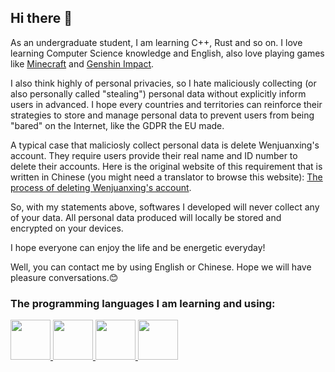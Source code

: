 ## Hi there 👋

As an undergraduate student, I am learning C++, Rust and so on. I love learning Computer Science knowledge and English, also love playing games like [Minecraft](https://www.minecraft.net) and [Genshin Impact](https://genshin.hoyoverse.com).

I also think highly of personal privacies, so I hate maliciously collecting (or also personally called "stealing") personal data without explicitly inform users in advanced. I hope every countries and territories can reinforce their strategies to store and manage personal data to prevent users from being "bared" on the Internet, like the GDPR the EU made.

A typical case that maliciosly collect personal data is delete Wenjuanxing's account. They require users provide their real name and ID number to delete their accounts. Here is the original website of this requirement that is written in Chinese (you might need a translator to browse this website): [The process of deleting Wenjuanxing's account](https://www.wjx.cn/help/help.aspx?helpid=413).

So, with my statements above, softwares I developed will never collect any of your data. All personal data produced will locally be stored and encrypted on your devices.

I hope everyone can enjoy the life and be energetic everyday!

Well, you can contact me by using English or Chinese. Hope we will have pleasure conversations.😊

### The programming languages I am learning and using:

<p align="left">
  <a href="https://isocpp.org" target="_blank" rel="noreferrer">
    <img src="https://cdn.jsdelivr.net/gh/devicons/devicon/icons/cplusplus/cplusplus-original.svg" width="64" height="64"/>
  </a>
  <a href="https://rust-lang.org" target="_blank" rel="noreferrer">
    <img src="https://cdn.jsdelivr.net/gh/devicons/devicon/icons/rust/rust-plain.svg" width="64" height="64"/>
  </a>
  <a href="https://java.com" target="_blank" rel="noreferrer">
    <img src="https://cdn.jsdelivr.net/gh/devicons/devicon/icons/java/java-original-wordmark.svg" width="64" height="64"/>
  </a>
  <a href="https://dotnet.microsoft.com/en-us/languages/csharp" target="_blank" rel="noreferrer">
    <img src="https://cdn.jsdelivr.net/gh/devicons/devicon/icons/csharp/csharp-original.svg" width="64" height="64"/>
  </a>
</p>

